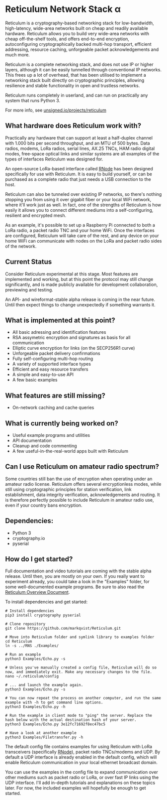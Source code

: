 Reticulum Network Stack α
==========

Reticulum is a cryptography-based networking stack for low-bandwidth, high-latency, wide-area networks built on cheap and readily available hardware. Reticulum allows you to build very wide-area networks with cheap off-the-shelf tools, and offers end-to-end encryption, autoconfiguring cryptographically backed multi-hop transport, efficient addressing, resource caching, unforgeable packet acknowledgements and much more.

Reticulum is a complete networking stack, and does not use IP or higher layers, although it can be easily tunnelled through conventional IP networks. This frees up a lot of overhead, that has been utilised to implement a networking stack built directly on cryptographic principles, allowing resilience and stable functionality in open and trustless networks.

Reticulum runs completely in userland, and can run on practically any system that runs Python 3.

For more info, see [unsigned.io/projects/reticulum](https://unsigned.io/projects/reticulum/)

## What hardware does Reticulum work with?
Practically any hardware that can support at least a half-duplex channel with 1.000 bits per second throughput, and an MTU of 500 bytes. Data radios, modems, LoRa radios, serial lines, AX.25 TNCs, HAM radio digital modes, free-space optical links and similar systems are all examples of the types of interfaces Reticulum was designed for.

An open-source LoRa-based interface called [RNode](https://unsigned.io/projects/rnode/) has been designed specifically for use with Reticulum. It is easy to build yourself, or can be purchased as a complete radio that just needs a USB connection to the host.

Reticulum can also be tunneled over existing IP networks, so there's nothing stopping you from using it over gigabit fiber or your local WiFi network, where it'll work just as well. In fact, one of the strengths of Reticulum is how easily it allows you to connect different mediums into a self-configuring, resilient and encrypted mesh.

As an example, it's possible to set up a Raspberry Pi connected to both a LoRa radio, a packet radio TNC and your home WiFi. Once the interfaces are configured, Reticulum will take care of the rest, and any device on your home WiFi can communicate with nodes on the LoRa and packet radio sides of the network.

## Current Status
Consider Reticulum experimental at this stage. Most features are implemented and working, but at this point the protocol may still change significantly, and is made publicly available for development collaboration, previewing and testing.

An API- and wireformat-stable alpha release is coming in the near future. Until then expect things to change unexpectedly if something warrants it.

## What is implemented at this point?
 - All basic adressing and identification features
 - RSA assymetric encryption and signatures as basis for all communication
 - Elliptic curve encryption for links (on the SECP256R1 curve)
 - Unforgeable packet delivery confirmations
 - Fully self-configuring multi-hop routing
 - A variety of supported interface types
 - Efficient and easy resource transfers
 - A simple and easy-to-use API
 - A few basic examples

## What features are still missing?
 - On-network caching and cache queries

## What is currently being worked on?
 - Useful example programs and utilities
 - API documentation
 - Cleanup and code commenting
 - A few useful-in-the-real-world apps built with Reticulum

## Can I use Reticulum on amateur radio spectrum?
Some countries still ban the use of encryption when operating under an amateur radio license. Reticulum offers several encryptionless modes, while still using cryptographic principles for station verification, link establishment, data integrity verification, acknowledgements and routing. It is therefore perfectly possible to include Reticulum in amateur radio use, even if your country bans encryption.

## Dependencies:
 - Python 3
 - cryptography.io
 - pyserial

## How do I get started?
Full documentation and video tutorials are coming with the stable alpha release. Until then, you are mostly on your own. If you really want to experiment already, you could take a look in the "Examples" folder, for some well-documented example programs. Be sure to also read the [Reticulum Overview Document](http://unsigned.io/wp-content/uploads/2018/04/Reticulum_Overview_v0.4.pdf).

To install dependencies and get started:

```
# Install dependencies
pip3 install cryptography pyserial

# Clone repository
git clone https://github.com/markqvist/Reticulum.git

# Move into Reticulum folder and symlink library to examples folder
cd Reticulum
ln -s ../RNS ./Examples/

# Run an example
python3 Examples/Echo.py -s

# Unless you've manually created a config file, Reticulum will do so now, and immediately exit. Make any necessary changes to the file.
nano ~/.reticulum/config

# ... and launch the example again.
python3 Examples/Echo.py -s

# You can now repeat the process on another computer, and run the same example with -h to get command line options.
python3 Examples/Echo.py -h

# Run the example in client mode to "ping" the server. Replace the hash below with the actual destination hash of your server.
python3 Examples/Echo.py 3e12fc71692f8ec47bc5

# Have a look at another example
python3 Examples/Filetransfer.py -h
```

The default config file contains examples for using Reticulum with LoRa transceivers (specifically [RNode](https://unsigned.io/projects/rnode/)), packet radio TNCs/modems and UDP. By default a UDP interface is already enabled in the default config, which will enable Reticulum communication in your local ethernet broadcast domain.

You can use the examples in the config file to expand communication over other mediums such as packet radio or LoRa, or over fast IP links using the UDP interface. I'll add in-depth tutorials and explanations on these topics later. For now, the included examples will hopefully be enough to get started.